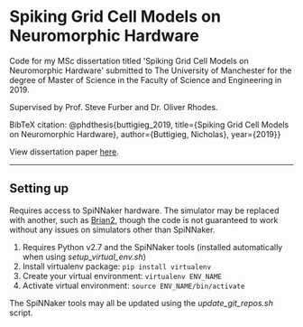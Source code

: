 # Spiking Grid Cell Models on Neuromorphic Hardware
Code for my MSc dissertation titled 'Spiking Grid Cell Models on Neuromorphic Hardware' submitted to The University of Manchester for the degree of Master of Science in the Faculty of Science and Engineering in 2019.

Supervised by Prof. Steve Furber and Dr. Oliver Rhodes.

BibTeX citation: 
@phdthesis{buttigieg_2019, title={Spiking Grid Cell Models on Neuromorphic Hardware}, author={Buttigieg, Nicholas}, year={2019}}

View dissertation paper [here](https://drive.google.com/open?id=13XieNtgd5JgAe8DdlFiex3CRNSRz7o74).

***

## Setting up 

Requires access to SpiNNaker hardware. The simulator may be replaced with another, such as [Brian2](https://brian2.readthedocs.io/en/stable/), though the code is not guaranteed to work without any issues on simulators other than SpiNNaker.

1. Requires Python v2.7 and the SpiNNaker tools (installed automatically when using *setup_virtual_env.sh*)
2. Install virtualenv package: `pip install virtualenv`
3. Create your virtual environment: `virtualenv ENV_NAME`
4. Activate virtual environment: `source ENV_NAME/bin/activate`

The SpiNNaker tools may all be updated using the *update_git_repos.sh* script.
